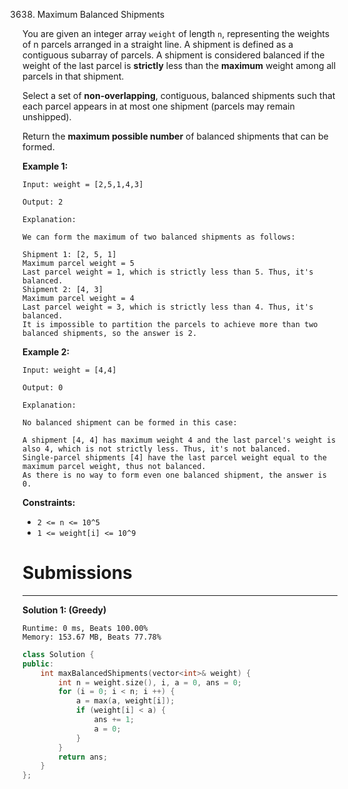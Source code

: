3638. Maximum Balanced Shipments

You are given an integer array `weight` of length `n`, representing the weights of n parcels arranged in a straight line. A shipment is defined as a contiguous subarray of parcels. A shipment is considered balanced if the weight of the last parcel is **strictly** less than the **maximum** weight among all parcels in that shipment.

Select a set of **non-overlapping**, contiguous, balanced shipments such that each parcel appears in at most one shipment (parcels may remain unshipped).

Return the **maximum possible number** of balanced shipments that can be formed.

 

**Example 1:**
```
Input: weight = [2,5,1,4,3]

Output: 2

Explanation:

We can form the maximum of two balanced shipments as follows:

Shipment 1: [2, 5, 1]
Maximum parcel weight = 5
Last parcel weight = 1, which is strictly less than 5. Thus, it's balanced.
Shipment 2: [4, 3]
Maximum parcel weight = 4
Last parcel weight = 3, which is strictly less than 4. Thus, it's balanced.
It is impossible to partition the parcels to achieve more than two balanced shipments, so the answer is 2.
```

**Example 2:**
```
Input: weight = [4,4]

Output: 0

Explanation:

No balanced shipment can be formed in this case:

A shipment [4, 4] has maximum weight 4 and the last parcel's weight is also 4, which is not strictly less. Thus, it's not balanced.
Single-parcel shipments [4] have the last parcel weight equal to the maximum parcel weight, thus not balanced.
As there is no way to form even one balanced shipment, the answer is 0.
```
 

**Constraints:**

* `2 <= n <= 10^5`
* `1 <= weight[i] <= 10^9`

# Submissions
---
**Solution 1: (Greedy)**
```
Runtime: 0 ms, Beats 100.00%
Memory: 153.67 MB, Beats 77.78%
```
```c++
class Solution {
public:
    int maxBalancedShipments(vector<int>& weight) {
        int n = weight.size(), i, a = 0, ans = 0;
        for (i = 0; i < n; i ++) {
            a = max(a, weight[i]);
            if (weight[i] < a) {
                ans += 1;
                a = 0;
            }
        }
        return ans;
    }
};
```
